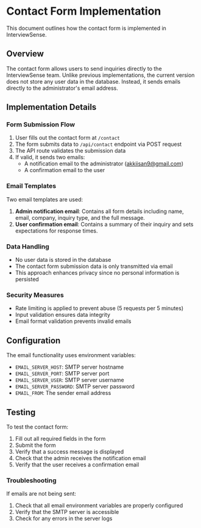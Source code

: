 # Contact Form Implementation

This document outlines how the contact form is implemented in InterviewSense.

## Overview

The contact form allows users to send inquiries directly to the InterviewSense team. 
Unlike previous implementations, the current version does not store any user data in the database. 
Instead, it sends emails directly to the administrator's email address.

## Implementation Details

### Form Submission Flow

1. User fills out the contact form at `/contact`
2. The form submits data to `/api/contact` endpoint via POST request
3. The API route validates the submission data
4. If valid, it sends two emails:
   - A notification email to the administrator (akkiisan9@gmail.com)
   - A confirmation email to the user

### Email Templates

Two email templates are used:
1. **Admin notification email**: Contains all form details including name, email, company, inquiry type, and the full message.
2. **User confirmation email**: Contains a summary of their inquiry and sets expectations for response times.

### Data Handling

- No user data is stored in the database
- The contact form submission data is only transmitted via email
- This approach enhances privacy since no personal information is persisted

### Security Measures

- Rate limiting is applied to prevent abuse (5 requests per 5 minutes)
- Input validation ensures data integrity
- Email format validation prevents invalid emails

## Configuration

The email functionality uses environment variables:
- `EMAIL_SERVER_HOST`: SMTP server hostname
- `EMAIL_SERVER_PORT`: SMTP server port
- `EMAIL_SERVER_USER`: SMTP server username
- `EMAIL_SERVER_PASSWORD`: SMTP server password
- `EMAIL_FROM`: The sender email address

## Testing

To test the contact form:
1. Fill out all required fields in the form
2. Submit the form
3. Verify that a success message is displayed
4. Check that the admin receives the notification email
5. Verify that the user receives a confirmation email

### Troubleshooting

If emails are not being sent:
1. Check that all email environment variables are properly configured
2. Verify that the SMTP server is accessible
3. Check for any errors in the server logs
